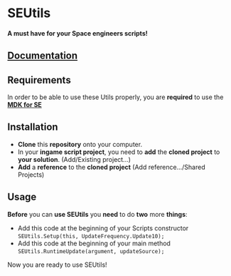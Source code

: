 # SEUtils

#### A must have for your Space engineers scripts!

## [Documentation](../../wiki)

## Requirements
In order to be able to use these Utils properly, you are **required** to use the **[MDK for SE](https://github.com/malware-dev/MDK-SE)**

## Installation

* **Clone** this **repository** onto your computer.
* In your **ingame script project**, you need to **add** the **cloned project** to **your solution**. (Add/Existing project...)
* **Add** a **reference** to the **cloned project** (Add reference.../Shared Projects)

## Usage

**Before** you can **use SEUtils** you **need** to do **two** more **things**:
* Add this code at the beginning of your Scripts constructor `SEUtils.Setup(this, UpdateFrequency.Update10);`
* Add this code at the beginning of your main method `SEUtils.RuntimeUpdate(argument, updateSource);`

Now you are ready to use SEUtils!
